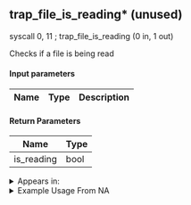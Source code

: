 ## trap_file_is_reading* (unused)

syscall 0, 11 ; trap_file_is_reading (0 in, 1 out)

Checks if a file is being read

#### Input parameters
| Name | Type | Description
|------|------|------------


#### Return Parameters
| Name | Type
|------|-----
| is_reading   | bool   


<details>
	<summary>Appears in:</summary>

</details>

<details>
	<summary>Example Usage From NA</summary>

</details>

